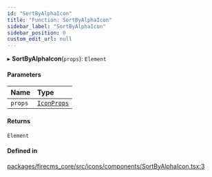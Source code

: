 ```yaml
---
id: "SortByAlphaIcon"
title: "Function: SortByAlphaIcon"
sidebar_label: "SortByAlphaIcon"
sidebar_position: 0
custom_edit_url: null
---
```


▸ **SortByAlphaIcon**(`props`): `Element`

#### Parameters

| Name | Type |
| :------ | :------ |
| `props` | [`IconProps`](../types/IconProps.md) |

#### Returns

`Element`

#### Defined in

[packages/firecms_core/src/icons/components/SortByAlphaIcon.tsx:3](https://github.com/FireCMSco/firecms/blob/d45f3739/packages/firecms_core/src/icons/components/SortByAlphaIcon.tsx#L3)

